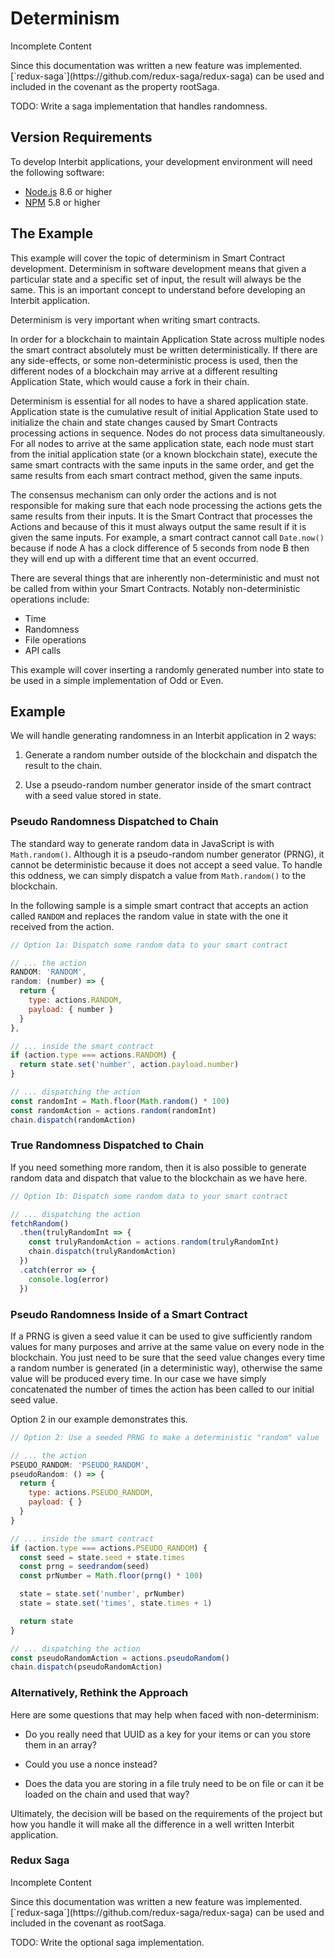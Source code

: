 # Determinism

<div class="tips warning">
  <p><span></span>Incomplete Content</p>
  <p>
    Since this documentation was written a new feature was implemented.
    [`redux-saga`](https://github.com/redux-saga/redux-saga) can be used
    and included in the covenant as the property rootSaga.
  </p>
  <p>TODO: Write a saga implementation that handles randomness.</p>
</div>


## Version Requirements

To develop Interbit applications, your development environment will need
the following software:

* [Node.js](https://nodejs.org/) 8.6 or higher
* [NPM](https://nodejs.org/) 5.8 or higher


## The Example

This example will cover the topic of determinism in Smart Contract
development. Determinism in software development means that given a
particular state and a specific set of input, the result will always be
the same.  This is an important concept to understand before developing
an Interbit application.

Determinism is very important when writing smart contracts.

In order for a blockchain to maintain Application State across multiple
nodes the smart contract absolutely must be written deterministically.
If there are any side-effects, or some non-deterministic process is
used, then the different nodes of a blockchain may arrive at a different
resulting Application State, which would cause a fork in their chain.

Determinism is essential for all nodes to have a shared application
state. Application state is the cumulative result of initial Application
State used to initialize the chain and state changes caused by Smart
Contracts processing actions in sequence. Nodes do not process data
simultaneously. For all nodes to arrive at the same application state,
each node must start from the initial application state (or a known
blockchain state), execute the same smart contracts with the same inputs
in the same order, and get the same results from each smart contract
method, given the same inputs.

The consensus mechanism can only order the actions and is not
responsible for making sure that each node processing the actions gets
the same results from their inputs. It is the Smart Contract that
processes the Actions and because of this it must always output the same
result if it is given the same inputs. For example, a smart contract
cannot call `Date.now()` because if node A has a clock difference of 5
seconds from node B then they will end up with a different time that an
event occurred.

There are several things that are inherently non-deterministic and must
not be called from within your Smart Contracts. Notably
non-deterministic operations include:

* Time
* Randomness
* File operations
* API calls

This example will cover inserting a randomly generated number into state
to be used in a simple implementation of Odd or Even.


## Example

We will handle generating randomness in an Interbit application in 2
ways:

1. Generate a random number outside of the blockchain and dispatch the
   result to the chain.

1. Use a pseudo-random number generator inside of the smart contract
   with a seed value stored in state.


### Pseudo Randomness Dispatched to Chain

The standard way to generate random data in JavaScript is with
`Math.random()`. Although it is a pseudo-random number generator (PRNG),
it cannot be deterministic because it does not accept a seed value. To
handle this oddness, we can simply dispatch a value from `Math.random()`
to the blockchain.

In the following sample is a simple smart contract that accepts an
action called `RANDOM` and replaces the random value in state with the
one it received from the action.

```js
// Option 1a: Dispatch some random data to your smart contract

// ... the action
RANDOM: 'RANDOM',
random: (number) => {
  return {
    type: actions.RANDOM,
    payload: { number }
  }
},

// ... inside the smart contract
if (action.type === actions.RANDOM) {
  return state.set('number', action.payload.number)
}

// ... dispatching the action
const randomInt = Math.floor(Math.random() * 100)
const randomAction = actions.random(randomInt)
chain.dispatch(randomAction)
```


### True Randomness Dispatched to Chain

If you need something more random, then it is also possible to generate
random data and dispatch that value to the blockchain as we have here.

```js
// Option 1b: Dispatch some random data to your smart contract

// ... dispatching the action
fetchRandom()
  .then(trulyRandomInt => {
    const trulyRandomAction = actions.random(trulyRandomInt)
    chain.dispatch(trulyRandomAction)
  })
  .catch(error => {
    console.log(error)
  })
```


### Pseudo Randomness Inside of a Smart Contract

If a PRNG is given a seed value it can be used to give sufficiently
random values for many purposes and arrive at the same value on every
node in the blockchain. You just need to be sure that the seed value
changes every time a random number is generated (in a deterministic
way), otherwise the same value will be produced every time. In our case
we have simply concatenated the number of times the action has been
called to our initial seed value.

Option 2 in our example demonstrates this.

```js
// Option 2: Use a seeded PRNG to make a deterministic "random" value

// ... the action
PSEUDO_RANDOM: 'PSEUDO_RANDOM',
pseudoRandom: () => {
  return {
    type: actions.PSEUDO_RANDOM,
    payload: { }
  }
}

// ... inside the smart contract
if (action.type === actions.PSEUDO_RANDOM) {
  const seed = state.seed + state.times
  const prng = seedrandom(seed)
  const prNumber = Math.floor(prng() * 100)

  state = state.set('number', prNumber)
  state = state.set('times', state.times + 1)

  return state
}

// ... dispatching the action
const pseudoRandomAction = actions.pseudoRandom()
chain.dispatch(pseudoRandomAction)
```


### Alternatively, Rethink the Approach

Here are some questions that may help when faced with non-determinism:

* Do you really need that UUID as a key for your items or can you store
  them in an array?

* Could you use a nonce instead?

* Does the data you are storing in a file truly need to be on file or
  can it be loaded on the chain and used that way?

Ultimately, the decision will be based on the requirements of the
project but how you handle it will make all the difference in a well
written Interbit application.


### Redux Saga

<div class="tips danger">
  <p><span></span>Incomplete Content</p>
  <p>
    Since this documentation was written a new feature was implemented.
    [`redux-saga`](https://github.com/redux-saga/redux-saga) can be used
    and included in the covenant as rootSaga.
  </p>
  <p>TODO: Write the optional saga implementation.</p>
</div>
